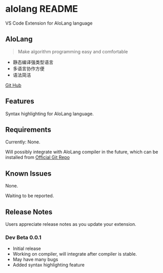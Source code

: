 # alolang README

VS Code Extension for AloLang language

## AloLang

> Make algorithm programming easy and comfortable

* 静态编译强类型语言
* 多语言协作方便
* 语法简洁

[Git Hub](https://github.com/xjtu-youth/AloLang/)

## Features

Syntax highlighting for AloLang language.

## Requirements

Currently: None.

Will possibly integrate with AloLang compiler in the future, which can be
installed from [Official Git Repo](https://github.com/xjtu-youth/AloLang)

## Known Issues

None.

Waiting to be reported.

## Release Notes

Users appreciate release notes as you update your extension.

### Dev Beta 0.0.1

- Initial release
- Working on compiler, will integrate after compiler is stable.
- May have many bugs
- Added syntax highlighting feature
